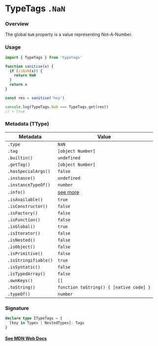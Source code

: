 # TypeTags `.NaN`

### Overview

The global `NaN` property is a value representing Not-A-Number.

### Usage

```js
import { TypeTags } from 'typetags'

function sanitise(x) {
  if (isNaN(x)) {
    return NaN
  }
  return x
}

const res = sanitise('hey')

console.log(TypeTags.NaN === TypeTags.get(res))
// → true
```

### Metadata (TType)

| Metadata             | Value                                   |
| -------------------- | --------------------------------------- |
| `.type`              | `NaN`                                   |
| `.tag`               | `[object Number]`                       |
| `.builtin()`         | `undefined`                             |
| `.getTag()`          | `[object Number]`                       |
| `.hasSpecialArgs()`  | `false`                                 |
| `.instance()`        | `undefined`                             |
| `.instanceTypeOf()`  | `number`                                |
| `.info()`            | [see more]()                            |
| `.isAvailable()`     | `true`                                  |
| `.isConstructor()`   | `false`                                 |
| `.isFactory()`       | `false`                                 |
| `.isFunction()`      | `false`                                 |
| `.isGlobal()`        | `true`                                  |
| `.isIterator()`      | `false`                                 |
| `.isNested()`        | `false`                                 |
| `.isObject()`        | `false`                                 |
| `.isPrimitive()`     | `false`                                 |
| `.isStringifiable()` | `true`                                  |
| `.isSyntatic()`      | `false`                                 |
| `.isTypedArray()`    | `false`                                 |
| `.ownKeys()`         | `[]`                                    |
| `.toString()`        | `function toString() { [native code] }` |
| `.typeOf()`          | `number`                                |

### Signature

```ts
declare type ITypeTags = {
  [key in Types | NestedTypes]: Tags
}
```

#### [See MDN Web Docs](https://developer.mozilla.org/en-US/docs/Web/JavaScript/Reference/Global_Objects/NaN)
